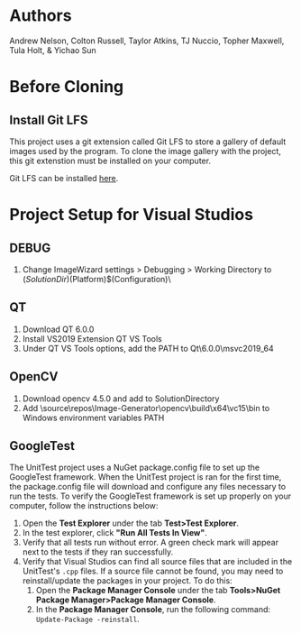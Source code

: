 # Authors
 Andrew Nelson, Colton Russell, Taylor Atkins, TJ Nuccio, Topher Maxwell, Tula Holt, & Yichao Sun

# Before Cloning

## Install Git LFS
 
This project uses a git extension called Git LFS to store a gallery of default images used by the program. To clone the image gallery with the project, this git extenstion must be installed on your computer.

Git LFS can be installed [here](https://git-lfs.github.com/).


# Project Setup for Visual Studios

## DEBUG

1. Change ImageWizard settings > Debugging > Working Directory to $(SolutionDir)$(Platform)\$(Configuration)\

## QT

1. Download QT 6.0.0
2. Install VS2019 Extension QT VS Tools 
3. Under QT VS Tools options, add the PATH to Qt\6.0.0\msvc2019_64

## OpenCV

1. Download opencv 4.5.0 and add to SolutionDirectory
2. Add \source\repos\Image-Generator\opencv\build\x64\vc15\bin to Windows environment variables PATH

## GoogleTest

The UnitTest project uses a NuGet package.config file to set up the GoogleTest framework. When the UnitTest project is ran for the first time, the package.config file will download and configure any files necessary to run the tests. To verify the GoogleTest framework is set up properly on your computer, follow the instructions below:

1. Open the **Test Explorer** under the tab **Test>Test Explorer**.
2. In the test explorer, click **"Run All Tests In View"**.
3. Verify that all tests run without error. A green check mark will appear next to the tests if they ran successfully.
4. Verify that Visual Studios can find all source files that are included in the UnitTest's `.cpp` files. If a source file cannot be found, you may need to reinstall/update the packages in your project. To do this:
    1. Open the **Package Manager Console** under the tab **Tools>NuGet Package Manager>Package Manager Console**.
    2. In the **Package Manager Console**, run the following command: `Update-Package -reinstall`. 
